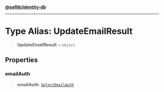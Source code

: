 [**@saflib/identity-db**](../index.md)

---

# Type Alias: UpdateEmailResult

> **UpdateEmailResult** = `object`

## Properties

### emailAuth

> **emailAuth**: [`SelectEmailAuth`](SelectEmailAuth.md)
